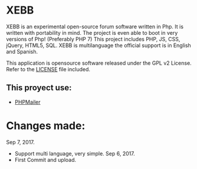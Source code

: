 # XEBB
XEBB is an experimental open-source forum software written in Php. It is written with portability in mind.
The project is even able to boot in very versions of Php! (Preferably PHP 7)
This project includes PHP, JS, CSS, jQuery, HTML5, SQL.
XEBB is multilanguage the official support is in English and Spanish.

This application is opensource software released under the GPL v2 License. Refer to the [LICENSE](LICENSE) file included.

## This proyect use:
 - [PHPMailer](https://github.com/PHPMailer/PHPMailer)

Changes made:
==============

Sep 7, 2017.
- Support multi language, very simple.
Sep 6, 2017.
- First Commit and upload.
